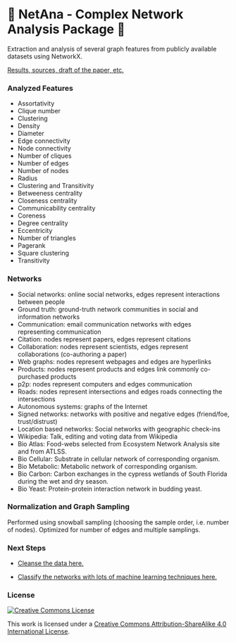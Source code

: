 # 🌺 NetAna - Complex Network Analysis Package 🌺


Extraction and analysis of several graph features from publicly available datasets using NetworkX.

[Results, sources, draft of the paper, etc.](http://mariwahl.us/html_files/mloutputs.html)


### Analyzed Features

* Assortativity
* Clique number
* Clustering
* Density
* Diameter
* Edge connectivity
* Node connectivity
* Number of cliques
* Number of edges
* Number of nodes
* Radius
* Clustering and Transitivity
* Betweeness centrality
* Closeness centrality
* Communicability centrality
* Coreness
* Degree centrality
* Eccentricity
* Number of triangles
* Pagerank
* Square clustering
* Transitivity

### Networks

* Social networks: online social networks, edges represent interactions between people
* Ground truth: ground-truth network communities in social and information networks
* Communication: email communication networks with edges representing communication
* Citation: nodes represent papers, edges represent citations
* Collaboration: nodes represent scientists, edges represent collaborations (co-authoring a paper)
* Web graphs: nodes represent webpages and edges are hyperlinks
* Products: nodes represent products and edges link commonly co-purchased products
* p2p: nodes represent computers and edges communication
* Roads: nodes represent intersections and edges roads connecting the intersections
* Autonomous systems: graphs of the Internet
* Signed networks: networks with positive and negative edges (friend/foe, trust/distrust)
* Location based networks: Social networks with geographic check-ins
* Wikipedia: Talk, editing and voting data from Wikipedia
* Bio Atlas: Food-webs  selected from Ecosystem Network Analysis site and from ATLSS.
* Bio Cellular: Substrate in cellular network of corresponding organism.
* Bio Metabolic: Metabolic network of corresponding organism.
* Bio Carbon: Carbon exchanges in the cypress wetlands of South Florida during the wet and dry season.
* Bio Yeast: Protein-protein interaction network in budding yeast.



### Normalization and Graph Sampling

Performed using snowball sampling (choosing the sample order, i.e. number of nodes). Optimized for number of edges and multiple samplings.


### Next Steps


* [Cleanse the data here.](https://github.com/mariwahl/NetClean-Complex-Networks-Data-Cleanser)

* [Classify the networks with lots of machine learning techniques here.](https://github.com/mariwahl/MLNet-Classifying-Complex-Networks)


### License

<a rel="license" href="http://creativecommons.org/licenses/by-sa/4.0/"><img alt="Creative Commons License" style="border-width:0" src="http://i.creativecommons.org/l/by-sa/4.0/88x31.png" /></a><br />

This work is licensed under a [Creative Commons Attribution-ShareAlike 4.0 International License](http://creativecommons.org/licenses/by-sa/4.0/).
